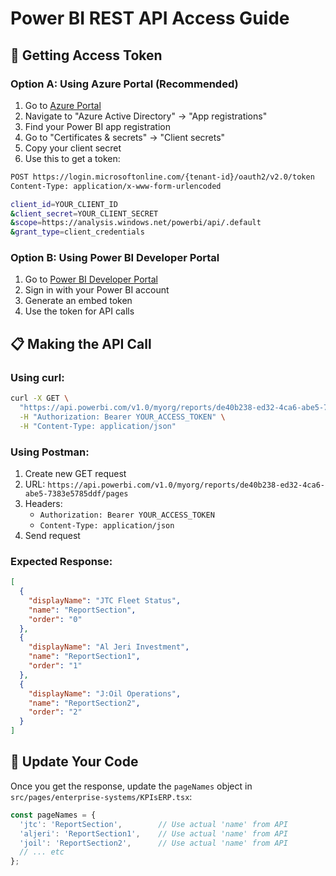 # Power BI REST API Access Guide

## 🔑 Getting Access Token

### Option A: Using Azure Portal (Recommended)
1. Go to [Azure Portal](https://portal.azure.com)
2. Navigate to "Azure Active Directory" → "App registrations"
3. Find your Power BI app registration
4. Go to "Certificates & secrets" → "Client secrets"
5. Copy your client secret
6. Use this to get a token:

```bash
POST https://login.microsoftonline.com/{tenant-id}/oauth2/v2.0/token
Content-Type: application/x-www-form-urlencoded

client_id=YOUR_CLIENT_ID
&client_secret=YOUR_CLIENT_SECRET
&scope=https://analysis.windows.net/powerbi/api/.default
&grant_type=client_credentials
```

### Option B: Using Power BI Developer Portal
1. Go to [Power BI Developer Portal](https://app.powerbi.com/embedsetup)
2. Sign in with your Power BI account
3. Generate an embed token
4. Use the token for API calls

## 📋 Making the API Call

### Using curl:
```bash
curl -X GET \
  "https://api.powerbi.com/v1.0/myorg/reports/de40b238-ed32-4ca6-abe5-7383e5785ddf/pages" \
  -H "Authorization: Bearer YOUR_ACCESS_TOKEN" \
  -H "Content-Type: application/json"
```

### Using Postman:
1. Create new GET request
2. URL: `https://api.powerbi.com/v1.0/myorg/reports/de40b238-ed32-4ca6-abe5-7383e5785ddf/pages`
3. Headers:
   - `Authorization: Bearer YOUR_ACCESS_TOKEN`
   - `Content-Type: application/json`
4. Send request

### Expected Response:
```json
[
  {
    "displayName": "JTC Fleet Status",
    "name": "ReportSection",
    "order": "0"
  },
  {
    "displayName": "Al Jeri Investment",
    "name": "ReportSection1", 
    "order": "1"
  },
  {
    "displayName": "J:Oil Operations",
    "name": "ReportSection2",
    "order": "2"
  }
]
```

## 🔄 Update Your Code
Once you get the response, update the `pageNames` object in `src/pages/enterprise-systems/KPIsERP.tsx`:

```typescript
const pageNames = {
  'jtc': 'ReportSection',        // Use actual 'name' from API
  'aljeri': 'ReportSection1',    // Use actual 'name' from API
  'joil': 'ReportSection2',      // Use actual 'name' from API
  // ... etc
};
```